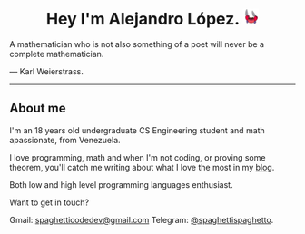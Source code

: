 <div align="center">
  <h1> Hey I'm Alejandro López.
    <img src="https://github.com/alejandro0619/alejandro0619/blob/main/ezgif.com-gif-maker.gif" width="28" 
  </h1>
</div>
 
<div>
 A mathematician who is not also something of a poet will never be a complete mathematician.
  
— Karl Weierstrass.
</div>
  
---- 
## About me
  
I'm an 18 years old undergraduate CS Engineering student and math apassionate, from Venezuela.
  
I love programming, math and when I'm not coding, or proving some theorem, you'll catch me writing about what I love the most in my [blog](https://spaghettidev.tech).

Both low and high level programming languages enthusiast.


Want to get in touch?
  
Gmail: spaghetticodedev@gmail.com
Telegram: [@spaghettispaghetto](https://t.me/spaghettispaghetto).
